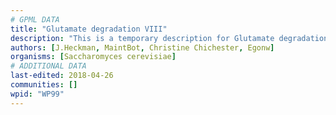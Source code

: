 ```yaml
---
# GPML DATA
title: "Glutamate degradation VIII"
description: "This is a temporary description for Glutamate degradation VIII"
authors: [J.Heckman, MaintBot, Christine Chichester, Egonw]
organisms: [Saccharomyces cerevisiae]
# ADDITIONAL DATA
last-edited: 2018-04-26
communities: []
wpid: "WP99"
---
```


